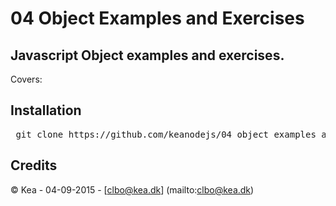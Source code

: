 # 04 Object Examples and Exercises

## Javascript Object examples and exercises.   

Covers:   


## Installation

<pre> git clone https://github.com/keanodejs/04_object_examples_and_exercises.git </pre>

## Credits

&copy; Kea - 04-09-2015 - [clbo@kea.dk]  (mailto:clbo@kea.dk)